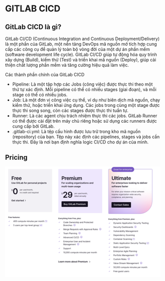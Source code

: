 # GITLAB CICD

## GitLab CICD là gì?
GitLab CI/CD (Continuous Integration and Continuous Deployment/Delivery) là một phần của GitLab, một nền tảng DevOps mã nguồn mở tích hợp cung cấp các công cụ để quản lý toàn bộ vòng đời của một dự án phần mềm (software development life cycle). GitLab CI/CD giúp tự động hóa quy trình xây dựng (Build), kiểm thử (Test) và triển khai mã nguồn  (Deploy), giúp cải thiện chất lượng phần mềm và tăng cường hiệu quả làm việc.

Các thành phần chính của GitLab CICD

* Pipeline: Là một tập hợp các Jobs (công việc) được thực thi theo một thứ tự xác định. Mỗi pipeline có thể có nhiều stages (giai đoạn), và mỗi stage có thể có nhiều jobs.
* Job: Là một đơn vị công việc cụ thể, ví dụ như biên dịch mã nguồn, chạy kiểm thử, hoặc triển khai ứng dụng. Các jobs trong cùng một stage được thực thi song song, còn các stages được thực thi tuần tự.
* Runner: Là các agent chịu trách nhiệm thực thi các jobs. GitLab Runner có thể được cài đặt trên máy chủ riêng hoặc sử dụng các runners được cung cấp bởi GitLab.
* .gitlab-ci.yml: Là tệp cấu hình được lưu trữ trong kho mã nguồn (repository) của bạn. Tệp này xác định các pipelines, stages và jobs cần thực thi. Đây là nơi bạn định nghĩa logic CI/CD cho dự án của mình.

## Pricing

<img loading="lazy" width="800px" src="./images/image.png" alt="Pricing" />

## 